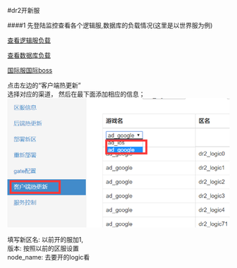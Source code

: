 #dr2开新服

####1 先登陆监控查看各个逻辑服,数据库的负载情况(这里是以世界服为例)

[查看逻辑服负载](http://52.8.218.102:8081/screen/966?legend=on&cols=1&start=-21600)

[查看数据库负载](http://52.8.218.102:8081/screen/977?legend=on&cols=1&start=-21600)

[国际服国际boss](http://54.67.35.186:2048/client.html)

点击左边的“客户端热更新”<br>
选择对应的渠道， 然后在最下面添加相应的信息；<br>
![test png](https://raw.githubusercontent.com/boom233/img/master/%E5%9B%BD%E9%99%85%E6%9C%8Dboos.png)

填写新区名: 以前开的服加1, <br>
版本:  按照以前的区服设置<br>
node_name: 去要开的logic看<br>
